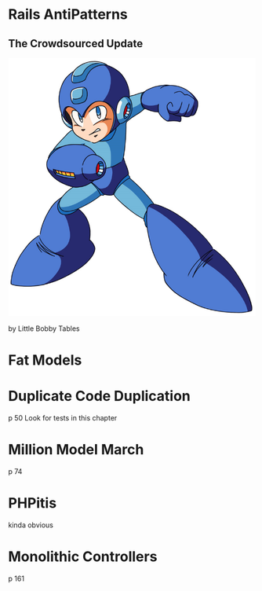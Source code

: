 # Rails AntiPatterns

## The Crowdsourced Update

![](app/assets/images/megaman.png)

by Little Bobby Tables


# Fat Models

# Duplicate Code Duplication
p 50
Look for tests in this chapter

# Million Model March
p 74

# PHPitis
kinda obvious

# Monolithic Controllers
p 161

